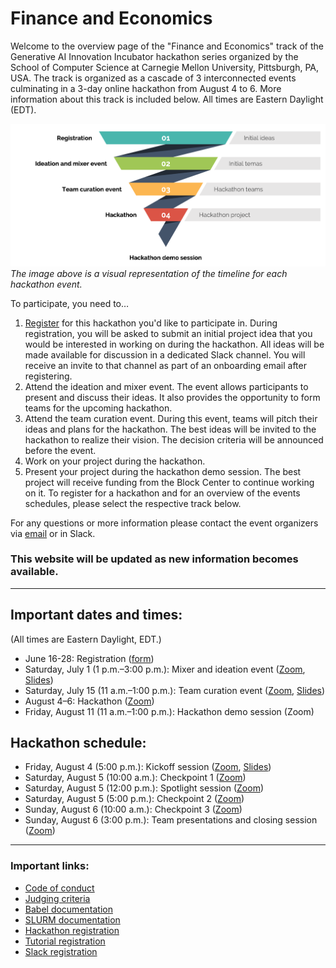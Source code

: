 # Finance and Economics

Welcome to the overview page of the "Finance and Economics" track of the Generative AI Innovation Incubator hackathon series organized by the School of Computer Science at Carnegie Mellon University, Pittsburgh, PA, USA. The track is organized as a cascade of 3 interconnected events culminating in a 3-day online hackathon from August 4 to 6. More information about this track is included below. All times are Eastern Daylight (EDT).

![Track overview](overview.png?raw=true "Track overview")
_The image above is a visual representation of the timeline for each hackathon event._

To participate, you need to…
1. [Register](https://forms.gle/3ahFyf1K1bnhwd6y7) for this hackathon you'd like to participate in. During registration, you will be asked to submit an initial project idea that you would be interested in working on during the hackathon. All ideas will be made available for discussion in a dedicated Slack channel. You will receive an invite to that channel as part of an onboarding email after registering.
2. Attend the ideation and mixer event. The event allows participants to present and discuss their ideas. It also provides the opportunity to form teams for the upcoming hackathon.
3. Attend the team curation event. During this event, teams will pitch their ideas and plans for the hackathon. The best ideas will be invited to the hackathon to realize their vision. The decision criteria will be announced before the event.
4. Work on your project during the hackathon.
5. Present your project during the hackathon demo session. The best project will receive funding from the Block Center to continue working on it.
To register for a hackathon and for an overview of the events schedules, please select the respective track below.

For any questions or more information please contact the event organizers via [email](mailto:llmhackathon2023@cs.cmu.edu) or in Slack.

### This website will be updated as new information becomes available.

---

## Important dates and times:
(All times are Eastern Daylight, EDT.)

* June 16-28: Registration ([form](https://forms.gle/3ahFyf1K1bnhwd6y7)) 
* Saturday, July 1 (1 p.m.–3:00 p.m.): Mixer and ideation event ([Zoom](https://cmu.zoom.us/j/97956607497?pwd=aWRCNVNkRVZUL1FLcldlN0VaSG9VQT09), [Slides](https://drive.google.com/file/d/189UUnR219XYiISq8EXCRHb5WF2cFY4uR/view?usp=sharing))
* Saturday, July 15 (11 a.m.–1:00 p.m.): Team curation event ([Zoom](https://cmu.zoom.us/j/97956607497?pwd=aWRCNVNkRVZUL1FLcldlN0VaSG9VQT09), [Slides](https://drive.google.com/file/d/18vKMNsaa6l4CfCVlSdNUJa3o4iCIYK-V/view?usp=sharing))
* August 4–6: Hackathon ([Zoom](https://cmu.zoom.us/j/97956607497?pwd=aWRCNVNkRVZUL1FLcldlN0VaSG9VQT09))
* Friday, August 11 (11 a.m.–1:00 p.m.): Hackathon demo session (Zoom)

## Hackathon schedule:
* Friday, August 4 (5:00 p.m.): Kickoff session ([Zoom](https://cmu.zoom.us/j/97956607497?pwd=aWRCNVNkRVZUL1FLcldlN0VaSG9VQT09), [Slides](https://drive.google.com/file/d/1AODv_RuFfRyJ0-_FsBP9QMQLumG8To8W/view?usp=sharing))
* Saturday, August 5 (10:00 a.m.): Checkpoint 1 ([Zoom](https://cmu.zoom.us/j/97956607497?pwd=aWRCNVNkRVZUL1FLcldlN0VaSG9VQT09))
* Saturday, August 5 (12:00 p.m.): Spotlight session ([Zoom](https://cmu.zoom.us/j/97956607497?pwd=aWRCNVNkRVZUL1FLcldlN0VaSG9VQT09))
* Saturday, August 5 (5:00 p.m.): Checkpoint 2 ([Zoom](https://cmu.zoom.us/j/97956607497?pwd=aWRCNVNkRVZUL1FLcldlN0VaSG9VQT09))
* Sunday, August 6 (10:00 a.m.): Checkpoint 3 ([Zoom](https://cmu.zoom.us/j/97956607497?pwd=aWRCNVNkRVZUL1FLcldlN0VaSG9VQT09))
* Sunday, August 6 (3:00 p.m.): Team presentations and closing session ([Zoom](https://cmu.zoom.us/j/97956607497?pwd=aWRCNVNkRVZUL1FLcldlN0VaSG9VQT09))

---

### Important links:

* [Code of conduct](https://www.cs.cmu.edu/generative-ai/conduct)
* [Judging criteria](https://drive.google.com/file/d/148bv3EZwu1xEdFCkRkGTRBRsWttDtsr-/view?usp=sharing)
* [Babel documentation](https://docs.google.com/document/d/1Xnex0_mt_fpOdH8evSUoAOYxcIXjM3_Ur_dgAPirKxc/edit?usp=sharing)
* [SLURM documentation](https://docs.google.com/document/d/1Xy8SihuNVhIor-ZW5qzV_kfrCqHTGCn_8HDzQ3HNL6k/edit?usp=sharing)
* [Hackathon registration](https://forms.gle/SSaHD1uzcDGcdJxZ9)
* [Tutorial registration](https://cs.cmu.edu/generative-ai/forms/event-registration)
* [Slack registration](https://join.slack.com/t/genaicommunity/shared_invite/zt-1wi4julw3-~O4stqKCl9owMARbSyeuzw)
